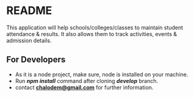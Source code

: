 # README #

This application will help schools/colleges/classes to maintain student attendance & results.
It also allows them to track activities, events & admission details.

## For Developers ##

* As it is a node project, make sure, node is installed on your machine.
* Run ***npm install*** command after cloning ***develop*** branch.
* contact **chalodem@gmail.com** for further information.